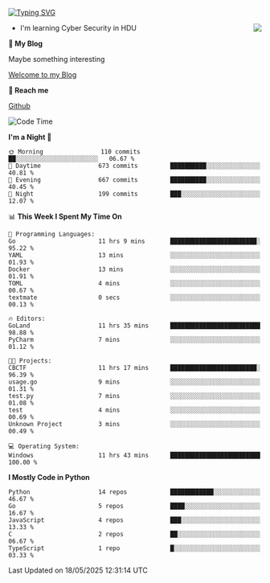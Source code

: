 [![Typing SVG](https://readme-typing-svg.herokuapp.com?font=Fira+Code&pause=1000&random=false&width=450&height=60&lines=Hello+%F0%9F%91%8B%F0%9F%8F%BB;I'm+JBNRZ)](https://git.io/typing-svg)

<a href="#">
  <img align="right" src="https://github-readme-stats.vercel.app/api?username=JBNRZ&show_icons=true&bg_color=15,f2f7fd,E0EAFC" />
</a>

- I'm learning Cyber Security in HDU

 **🌱 My Blog**

Maybe something interesting

[Welcome to my Blog](https://jbnrz.com.cn/)

 **💬 Reach me** 

[Github](https://github.com/JBNRZ)


<!--START_SECTION:waka-->
![Code Time](http://img.shields.io/badge/Code%20Time-1%2C188%20hrs%2045%20mins-blue)

**I'm a Night 🦉** 

```text
🌞 Morning                110 commits         ██░░░░░░░░░░░░░░░░░░░░░░░   06.67 % 
🌆 Daytime                673 commits         ██████████░░░░░░░░░░░░░░░   40.81 % 
🌃 Evening                667 commits         ██████████░░░░░░░░░░░░░░░   40.45 % 
🌙 Night                  199 commits         ███░░░░░░░░░░░░░░░░░░░░░░   12.07 % 
```


📊 **This Week I Spent My Time On** 

```text
💬 Programming Languages: 
Go                       11 hrs 9 mins       ████████████████████████░   95.22 % 
YAML                     13 mins             ░░░░░░░░░░░░░░░░░░░░░░░░░   01.93 % 
Docker                   13 mins             ░░░░░░░░░░░░░░░░░░░░░░░░░   01.91 % 
TOML                     4 mins              ░░░░░░░░░░░░░░░░░░░░░░░░░   00.67 % 
textmate                 0 secs              ░░░░░░░░░░░░░░░░░░░░░░░░░   00.13 % 

🔥 Editors: 
GoLand                   11 hrs 35 mins      █████████████████████████   98.88 % 
PyCharm                  7 mins              ░░░░░░░░░░░░░░░░░░░░░░░░░   01.12 % 

🐱‍💻 Projects: 
CBCTF                    11 hrs 17 mins      ████████████████████████░   96.39 % 
usage.go                 9 mins              ░░░░░░░░░░░░░░░░░░░░░░░░░   01.31 % 
test.py                  7 mins              ░░░░░░░░░░░░░░░░░░░░░░░░░   01.08 % 
test                     4 mins              ░░░░░░░░░░░░░░░░░░░░░░░░░   00.69 % 
Unknown Project          3 mins              ░░░░░░░░░░░░░░░░░░░░░░░░░   00.49 % 

💻 Operating System: 
Windows                  11 hrs 43 mins      █████████████████████████   100.00 % 
```

**I Mostly Code in Python** 

```text
Python                   14 repos            ████████████░░░░░░░░░░░░░   46.67 % 
Go                       5 repos             ████░░░░░░░░░░░░░░░░░░░░░   16.67 % 
JavaScript               4 repos             ███░░░░░░░░░░░░░░░░░░░░░░   13.33 % 
C                        2 repos             ██░░░░░░░░░░░░░░░░░░░░░░░   06.67 % 
TypeScript               1 repo              █░░░░░░░░░░░░░░░░░░░░░░░░   03.33 % 
```




 Last Updated on 18/05/2025 12:31:14 UTC
<!--END_SECTION:waka-->
